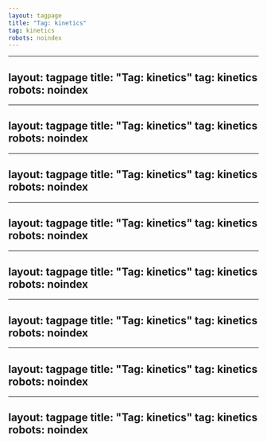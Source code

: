 ```yaml
---
layout: tagpage
title: "Tag: kinetics"
tag: kinetics
robots: noindex
---
```

---
layout: tagpage
title: "Tag: kinetics"
tag: kinetics
robots: noindex
---
---
layout: tagpage
title: "Tag: kinetics"
tag: kinetics
robots: noindex
---
---
layout: tagpage
title: "Tag: kinetics"
tag: kinetics
robots: noindex
---
---
layout: tagpage
title: "Tag: kinetics"
tag: kinetics
robots: noindex
---
---
layout: tagpage
title: "Tag: kinetics"
tag: kinetics
robots: noindex
---
---
layout: tagpage
title: "Tag: kinetics"
tag: kinetics
robots: noindex
---
---
layout: tagpage
title: "Tag: kinetics"
tag: kinetics
robots: noindex
---
---
layout: tagpage
title: "Tag: kinetics"
tag: kinetics
robots: noindex
---
